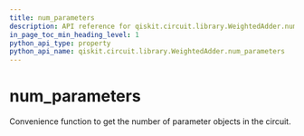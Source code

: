 ```yaml
---
title: num_parameters
description: API reference for qiskit.circuit.library.WeightedAdder.num_parameters
in_page_toc_min_heading_level: 1
python_api_type: property
python_api_name: qiskit.circuit.library.WeightedAdder.num_parameters
---
```


# num\_parameters

Convenience function to get the number of parameter objects in the circuit.

